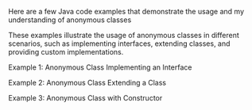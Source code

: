 Here are a few Java code examples that demonstrate the usage and my understanding of anonymous classes

These examples illustrate the usage of anonymous classes in different scenarios, such as implementing interfaces, extending classes, and providing custom implementations.

Example 1: Anonymous Class Implementing an Interface

Example 2: Anonymous Class Extending a Class

Example 3: Anonymous Class with Constructor
